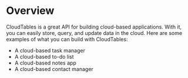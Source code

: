 # Overview

CloudTables is a great API for building cloud-based applications. With it, you
can easily store, query, and update data in the cloud. Here are some examples
of what you can build with CloudTables:

- A cloud-based task manager
- A cloud-based to-do list
- A cloud-based notes app
- A cloud-based contact manager
